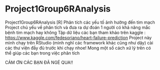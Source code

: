 # Project1Group6RAnalysis
Project1Group6RAnalysis
[R] Phân tích các yếu tố ảnh hưởng đến tim mạch
Project chủ yếu về phân tích và đưa ra dự đoán 1 người có khả năng mắc bệnh tim mạch hay không
Tập dữ liệu các bạn tham khảo trên kaggle : https://www.kaggle.com/fedesoriano/heart-failure-prediction
Project này mình chạy trên RStudio (mình nghĩ các framework khác cũng như dậy) cài các thư viện đầy đủ trước khi chạy nhoe!
Mong một số cách xử lý trên có thể giúp các bạn trong việc phân tích 


CẢM ƠN CÁC BẠN ĐÃ NGÉ QUA!!
